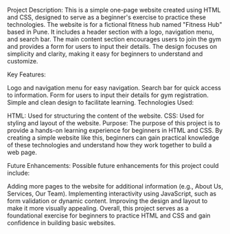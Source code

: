Project Description:
This is a simple one-page website created using HTML and CSS, designed to serve as a beginner's exercise to practice these technologies. The website is for a fictional fitness hub named "Fitness Hub" based in Pune. It includes a header section with a logo, navigation menu, and search bar. The main content section encourages users to join the gym and provides a form for users to input their details. The design focuses on simplicity and clarity, making it easy for beginners to understand and customize.

Key Features:

Logo and navigation menu for easy navigation.
Search bar for quick access to information.
Form for users to input their details for gym registration.
Simple and clean design to facilitate learning.
Technologies Used:

HTML: Used for structuring the content of the website.
CSS: Used for styling and layout of the website.
Purpose:
The purpose of this project is to provide a hands-on learning experience for beginners in HTML and CSS. By creating a simple website like this, beginners can gain practical knowledge of these technologies and understand how they work together to build a web page.

Future Enhancements:
Possible future enhancements for this project could include:

Adding more pages to the website for additional information (e.g., About Us, Services, Our Team).
Implementing interactivity using JavaScript, such as form validation or dynamic content.
Improving the design and layout to make it more visually appealing.
Overall, this project serves as a foundational exercise for beginners to practice HTML and CSS and gain confidence in building basic websites.
